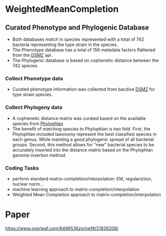 # WeightedMeanCompletion

## Curated Phenotype and Phylogenic Database

- Both databases match in species represented with a total of 742 bacteria representing the type strain in the species.
- The Phenotype database has a total of 156 metadata factors flattened from the [DSMZ](https://bacdive.dsmz.de) api. 
- The Phylogenic database is based on cophenetic distance between the 742 species.  

### Collect Phenotype data

- Curated phenotype information was collected from bacdive [DSMZ](https://bacdive.dsmz.de) for type strain species. 

### Collect Phylogeny data

- A cophenetic distance matrix was curated based on the available species from [Phylophlan](https://huttenhower.sph.harvard.edu/phylophlan) 
- The benefit of matching species to Phylophlan is two fold. First, the Phylophlan included taxonomy represent the best classified species in each genus. While mainting a good phylogenic spread of all bacterial groups. Second, this method allows for "new" bacterial species to be accurately inserted into the distance matrix based on the Phylophlan genome insertion method. 

### Coding Tasks

- perform standard matrix-completion/interpolation: EM, regulariztion, nuclear norm...
- machine learning approach to matrix-completion/interpolation
- Weighted Mean Completion approach to matrix-completion/interpolation

# Paper
https://www.overleaf.com/6466536zjchwf#/21826208/
